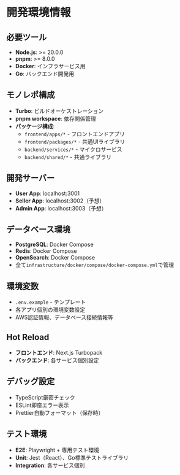 # 開発環境情報

## 必要ツール
- **Node.js**: >= 20.0.0
- **pnpm**: >= 8.0.0
- **Docker**: インフラサービス用
- **Go**: バックエンド開発用

## モノレポ構成
- **Turbo**: ビルドオーケストレーション
- **pnpm workspace**: 依存関係管理
- **パッケージ構成**:
  - `frontend/apps/*` - フロントエンドアプリ
  - `frontend/packages/*` - 共通UIライブラリ
  - `backend/services/*` - マイクロサービス
  - `backend/shared/*` - 共通ライブラリ

## 開発サーバー
- **User App**: localhost:3001
- **Seller App**: localhost:3002（予想）
- **Admin App**: localhost:3003（予想）

## データベース環境
- **PostgreSQL**: Docker Compose
- **Redis**: Docker Compose  
- **OpenSearch**: Docker Compose
- 全て`infrastructure/docker/compose/docker-compose.yml`で管理

## 環境変数
- `.env.example` - テンプレート
- 各アプリ個別の環境変数設定
- AWS認証情報、データベース接続情報等

## Hot Reload
- **フロントエンド**: Next.js Turbopack
- **バックエンド**: 各サービス個別設定

## デバッグ設定
- TypeScript厳密チェック
- ESLint即座エラー表示
- Prettier自動フォーマット（保存時）

## テスト環境
- **E2E**: Playwright + 専用テスト環境
- **Unit**: Jest（React）、Go標準テストライブラリ
- **Integration**: 各サービス個別